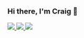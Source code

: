 ### Hi there, I'm Craig 👋
<p>
  <a href="https://twitter.com/CraigDevUK">
    <img src="https://img.shields.io/badge/Twitter-@CraigDevUK-1DA1F2?style=flat&logo=twitter&logoColor=white" />
  </a>
  <a href="https://instagram.com/craigdevuk">
    <img src="https://img.shields.io/badge/Instagram-@craigdevuk-4C68D7?style=flat&logo=instagram&logoColor=white" />
  </a>
  <a href="https://www.threads.net/@craigdevuk">
    <img src="https://img.shields.io/badge/Threads-@craigdevuk-000000?style=flat&logo=threads&logoColor=white" />
  </a>
</p>
<!--
**Craig-UK/Craig-UK** is a ✨ _special_ ✨ repository because its `README.md` (this file) appears on your GitHub profile.

Here are some ideas to get you started:

- 🔭 I’m currently working on ...
- 🌱 I’m currently learning ...
- 👯 I’m looking to collaborate on ...
- 🤔 I’m looking for help with ...
- 💬 Ask me about ...
- 📫 How to reach me: ...
- 😄 Pronouns: ...
- ⚡ Fun fact: ...
-->
